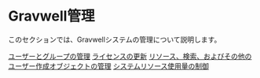 # Gravwell管理

このセクションでは、Gravwellシステムの管理について説明します。

[ユーザーとグループの管理](users.md)
[ライセンスの更新](license.md)
[リソース、検索、およびその他のユーザー作成オブジェクトの管理](manage.md)
[システムリソース使用量の制御](limits.md)
